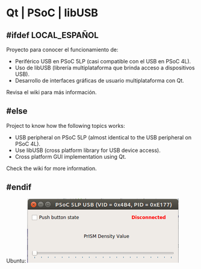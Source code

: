 # Qt | PSoC | libUSB

## #ifdef LOCAL_ESPAÑOL
Proyecto para conocer el funcionamiento de: 
- Periférico USB en PSoC 5LP (casi compatible con el USB en PSoC 4L).
- Uso de libUSB (librería multiplataforma que brinda acceso a dispositivos USB).
- Desarrollo de interfaces gráficas de usuario multiplataforma con Qt.

Revisa el wiki para más información.


## #else
Project to know how the following topics works:
- USB peripheral on PSoC 5LP (almost identical to the USB peripheral on PSoC 4L).
- Use libUSB (cross platform library for USB device access).
- Cross platform GUI implementation using Qt.

Check the wiki for more information.


## #endif

Ubuntu:
![alt tag](USB_Ubuntu.png)
